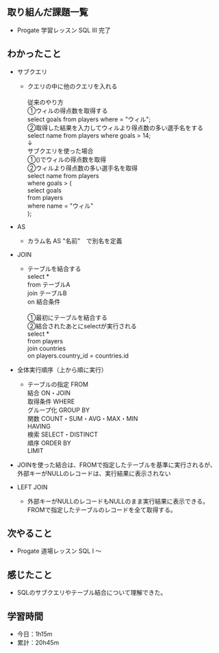 ## 取り組んだ課題一覧
- Progate 学習レッスン SQL III 完了
## わかったこと
- サブクエリ
    - クエリの中に他のクエリを入れる<br><br>
従来のやり方 <br>
①ウィルの得点数を取得する<br>
select goals from players where = "ウィル";<br>
②取得した結果を入力してウィルより得点数の多い選手名をする<br>
select name from players where goals > 14;<br>
↓<br>
サブクエリを使った場合<br>
①()でウィルの得点数を取得<br>
②ウィルより得点数の多い選手名を取得<br>
select name from players<br>
where goals > (<br>
 select goals<br>
 from players<br>
 where name = "ウィル"<br>
);

- AS
    - カラム名 AS "名前"　で別名を定義

- JOIN
    - テーブルを結合する<br>
select *<br>
from テーブルA<br>
join テーブルB<br>
on 結合条件<br><br>
①最初にテーブルを結合する<br>
②結合されたあとにselectが実行される<br>
select *<br>
from players<br>
join countries<br>
on players.country_id = countries.id

- 全体実行順序（上から順に実行）
    - テーブルの指定 FROM<br>
結合 ON・JOIN<br>
取得条件 WHERE<br>
グループ化 GROUP BY<br>
関数 COUNT・SUM・AVG・MAX・MIN<br>
HAVING<br>
検索 SELECT・DISTINCT<br>
順序 ORDER BY<br>
LIMIT

- JOINを使った結合は、FROMで指定したテーブルを基準に実行されるが、<br>外部キーがNULLのレコードは、実行結果に表示されない

- LEFT JOIN
    - 外部キーがNULLのレコードもNULLのまま実行結果に表示できる。<br>
FROMで指定したテーブルのレコードを全て取得する。


## 次やること
- Progate 道場レッスン SQL I 〜
## 感じたこと
- SQLのサブクエリやテーブル結合について理解できた。
## 学習時間
- 今日：1h15m
- 累計：20h45m
